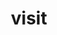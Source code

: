 ---
title: "visit"
layout: cache
categories: [package, develop]
meta: {"compilers": ["gcc@=11.1.0", "gcc@=11.4.0"], "num_specs": 61, "num_specs_by_stack": {"data-vis-sdk": 37, "e4s": 24, "root": 61}, "oss": ["ubuntu20.04", "ubuntu22.04"], "platforms": ["linux"], "stacks": ["data-vis-sdk", "e4s", "root"], "targets": ["x86_64_v3"], "versions": ["3.4.1"]}
spec_details: [{"compiler": "gcc@=11.4.0", "hash": "2eek2iuxm4utxp25xkvposgtmfc5dwn4", "os": "ubuntu22.04", "platform": "linux", "size": "-", "stacks": ["e4s", "root"], "target": "x86_64_v3", "variants": ["+adios2", "build_system=cmake", "build_type=Release", "+conduit", "generator=ninja", "~gui", "+hdf5", "~ipo", "+mfem", "+mpi", "+netcdf", "patches=433096f,c09a49f,fdb9a2d", "+plugins", "+python", "+silo", "~vtkm"], "versions": ["3.4.1"]}, {"compiler": "gcc@=11.1.0", "hash": "2rsdegqo4vu7utr5mllquazhn6epcmfz", "os": "ubuntu20.04", "platform": "linux", "size": "-", "stacks": ["data-vis-sdk", "root"], "target": "x86_64_v3", "variants": ["+adios2", "build_system=cmake", "build_type=Release", "+conduit", "generator=ninja", "~gui", "+hdf5", "~ipo", "+mfem", "+mpi", "+netcdf", "patches=433096f,c09a49f,fdb9a2d", "+plugins", "+python", "+silo", "~vtkm"], "versions": ["3.4.1"]}, {"compiler": "gcc@=11.4.0", "hash": "36wvjhl7p5wktqg4ycps434yobjwem5r", "os": "ubuntu22.04", "platform": "linux", "size": "-", "stacks": ["e4s", "root"], "target": "x86_64_v3", "variants": ["+adios2", "build_system=cmake", "build_type=Release", "+conduit", "generator=ninja", "~gui", "+hdf5", "~ipo", "+mfem", "+mpi", "+netcdf", "patches=433096f,c09a49f", "+plugins", "+python", "+silo", "~vtkm"], "versions": ["3.4.1"]}, {"compiler": "gcc@=11.1.0", "hash": "3c2rag4rje2xdf4jdq2wfyymrk76py6f", "os": "ubuntu20.04", "platform": "linux", "size": "-", "stacks": ["data-vis-sdk", "root"], "target": "x86_64_v3", "variants": ["+adios2", "build_system=cmake", "build_type=Release", "+conduit", "generator=ninja", "~gui", "+hdf5", "~ipo", "+mfem", "+mpi", "+netcdf", "patches=433096f,c09a49f,fdb9a2d", "+plugins", "+python", "+silo", "~vtkm"], "versions": ["3.4.1"]}, {"compiler": "gcc@=11.4.0", "hash": "3cf66jiruag7pyy77yib6z434uqsiijh", "os": "ubuntu22.04", "platform": "linux", "size": "-", "stacks": ["e4s", "root"], "target": "x86_64_v3", "variants": ["+adios2", "build_system=cmake", "build_type=Release", "+conduit", "generator=ninja", "~gui", "+hdf5", "~ipo", "+mfem", "+mpi", "+netcdf", "patches=433096f,c09a49f,fdb9a2d", "+plugins", "+python", "+silo", "~vtkm"], "versions": ["3.4.1"]}, {"compiler": "gcc@=11.1.0", "hash": "4owlpsgn2xnnogv6bhhefmiqvsdfouum", "os": "ubuntu20.04", "platform": "linux", "size": "-", "stacks": ["data-vis-sdk", "root"], "target": "x86_64_v3", "variants": ["+adios2", "build_system=cmake", "build_type=Release", "+conduit", "generator=ninja", "~gui", "+hdf5", "~ipo", "+mfem", "+mpi", "+netcdf", "patches=433096f,c09a49f", "+plugins", "+python", "+silo", "~vtkm"], "versions": ["3.4.1"]}, {"compiler": "gcc@=11.4.0", "hash": "4qzsij6457j5efuomeq56rcxoltrjwxa", "os": "ubuntu22.04", "platform": "linux", "size": "-", "stacks": ["e4s", "root"], "target": "x86_64_v3", "variants": ["+adios2", "build_system=cmake", "build_type=Release", "+conduit", "generator=ninja", "~gui", "+hdf5", "~ipo", "+mfem", "+mpi", "+netcdf", "patches=433096f,c09a49f,fdb9a2d", "+plugins", "+python", "+silo", "~vtkm"], "versions": ["3.4.1"]}, {"compiler": "gcc@=11.4.0", "hash": "537gv27xipapnzojwu7xzamdqlzj2lxx", "os": "ubuntu22.04", "platform": "linux", "size": "-", "stacks": ["e4s", "root"], "target": "x86_64_v3", "variants": ["+adios2", "build_system=cmake", "build_type=Release", "+conduit", "generator=ninja", "~gui", "+hdf5", "~ipo", "+mfem", "+mpi", "+netcdf", "patches=433096f,c09a49f,fdb9a2d", "+plugins", "+python", "+silo", "~vtkm"], "versions": ["3.4.1"]}, {"compiler": "gcc@=11.1.0", "hash": "5osevossnxfng3tbsaqlmturiojkl52z", "os": "ubuntu20.04", "platform": "linux", "size": "-", "stacks": ["data-vis-sdk", "root"], "target": "x86_64_v3", "variants": ["+adios2", "build_system=cmake", "build_type=Release", "+conduit", "generator=ninja", "~gui", "+hdf5", "~ipo", "+mfem", "+mpi", "+netcdf", "patches=433096f,c09a49f", "+plugins", "+python", "+silo", "~vtkm"], "versions": ["3.4.1"]}, {"compiler": "gcc@=11.1.0", "hash": "5yqnxmnyw27wfkwyc2r7obfns53tizfk", "os": "ubuntu20.04", "platform": "linux", "size": "-", "stacks": ["data-vis-sdk", "root"], "target": "x86_64_v3", "variants": ["+adios2", "build_system=cmake", "build_type=Release", "+conduit", "generator=ninja", "~gui", "+hdf5", "~ipo", "+mfem", "+mpi", "+netcdf", "patches=433096f,c09a49f,fdb9a2d", "+plugins", "+python", "+silo", "~vtkm"], "versions": ["3.4.1"]}, {"compiler": "gcc@=11.4.0", "hash": "6n563i5d3nwkvvadaxetbjgrxrtwttuh", "os": "ubuntu22.04", "platform": "linux", "size": "-", "stacks": ["e4s", "root"], "target": "x86_64_v3", "variants": ["+adios2", "build_system=cmake", "build_type=Release", "+conduit", "generator=ninja", "~gui", "+hdf5", "~ipo", "+mfem", "+mpi", "+netcdf", "patches=433096f,c09a49f", "+plugins", "+python", "+silo", "~vtkm"], "versions": ["3.4.1"]}, {"compiler": "gcc@=11.4.0", "hash": "afbomx2t3gdnt5oxzd534qsyykst3l2s", "os": "ubuntu22.04", "platform": "linux", "size": "-", "stacks": ["e4s", "root"], "target": "x86_64_v3", "variants": ["+adios2", "build_system=cmake", "build_type=Release", "+conduit", "generator=ninja", "~gui", "+hdf5", "~ipo", "+mfem", "+mpi", "+netcdf", "patches=433096f,c09a49f", "+plugins", "+python", "+silo", "~vtkm"], "versions": ["3.4.1"]}, {"compiler": "gcc@=11.1.0", "hash": "ag7s3gef2ctkutjvd5euthm5urecjcw3", "os": "ubuntu20.04", "platform": "linux", "size": "-", "stacks": ["data-vis-sdk", "root"], "target": "x86_64_v3", "variants": ["+adios2", "build_system=cmake", "build_type=Release", "+conduit", "generator=ninja", "~gui", "+hdf5", "~ipo", "+mfem", "+mpi", "+netcdf", "patches=433096f,c09a49f", "+plugins", "+python", "+silo", "~vtkm"], "versions": ["3.4.1"]}, {"compiler": "gcc@=11.1.0", "hash": "bal54ndfsrmepxekyzi6h36enqryogpm", "os": "ubuntu20.04", "platform": "linux", "size": "-", "stacks": ["data-vis-sdk", "root"], "target": "x86_64_v3", "variants": ["+adios2", "build_system=cmake", "build_type=Release", "+conduit", "generator=ninja", "+gui", "+hdf5", "~ipo", "+mfem", "+mpi", "+netcdf", "patches=433096f,c09a49f,fdb9a2d", "+plugins", "+python", "+silo", "~vtkm"], "versions": ["3.4.1"]}, {"compiler": "gcc@=11.1.0", "hash": "bsafrryhsdossrkqsrncwczxhp7hdq24", "os": "ubuntu20.04", "platform": "linux", "size": "-", "stacks": ["data-vis-sdk", "root"], "target": "x86_64_v3", "variants": ["+adios2", "build_system=cmake", "build_type=Release", "+conduit", "generator=ninja", "~gui", "+hdf5", "~ipo", "+mfem", "+mpi", "+netcdf", "patches=433096f,c09a49f,fdb9a2d", "+plugins", "+python", "+silo", "~vtkm"], "versions": ["3.4.1"]}, {"compiler": "gcc@=11.1.0", "hash": "cayuecpvniiictz6lx4oqiuvp6ibr7t7", "os": "ubuntu20.04", "platform": "linux", "size": "-", "stacks": ["data-vis-sdk", "root"], "target": "x86_64_v3", "variants": ["+adios2", "build_system=cmake", "build_type=Release", "+conduit", "generator=ninja", "~gui", "+hdf5", "~ipo", "+mfem", "+mpi", "+netcdf", "patches=433096f,c09a49f,fdb9a2d", "+plugins", "+python", "+silo", "~vtkm"], "versions": ["3.4.1"]}, {"compiler": "gcc@=11.4.0", "hash": "cmzwhjbpcoyrocvifnwqnnpjnqlicvpl", "os": "ubuntu22.04", "platform": "linux", "size": "-", "stacks": ["e4s", "root"], "target": "x86_64_v3", "variants": ["+adios2", "build_system=cmake", "build_type=Release", "+conduit", "generator=ninja", "~gui", "+hdf5", "~ipo", "+mfem", "+mpi", "+netcdf", "patches=433096f,c09a49f,fdb9a2d", "+plugins", "+python", "+silo", "~vtkm"], "versions": ["3.4.1"]}, {"compiler": "gcc@=11.1.0", "hash": "cshxpof4is5lgbke2lhwoupkajximamn", "os": "ubuntu20.04", "platform": "linux", "size": "-", "stacks": ["data-vis-sdk", "root"], "target": "x86_64_v3", "variants": ["+adios2", "build_system=cmake", "build_type=Release", "+conduit", "generator=ninja", "~gui", "+hdf5", "~ipo", "+mfem", "+mpi", "+netcdf", "patches=433096f,c09a49f,fdb9a2d", "+plugins", "+python", "+silo", "~vtkm"], "versions": ["3.4.1"]}, {"compiler": "gcc@=11.1.0", "hash": "dvhboycogon5sbsshhrdjzy6xd7bbc5m", "os": "ubuntu20.04", "platform": "linux", "size": "-", "stacks": ["data-vis-sdk", "root"], "target": "x86_64_v3", "variants": ["+adios2", "build_system=cmake", "build_type=Release", "+conduit", "generator=ninja", "+gui", "+hdf5", "~ipo", "+mfem", "+mpi", "+netcdf", "patches=433096f,c09a49f,fdb9a2d", "+plugins", "+python", "+silo", "~vtkm"], "versions": ["3.4.1"]}, {"compiler": "gcc@=11.1.0", "hash": "eix5jtnxgce52d3vjmumjtenlbixzfyc", "os": "ubuntu20.04", "platform": "linux", "size": "-", "stacks": ["data-vis-sdk", "root"], "target": "x86_64_v3", "variants": ["+adios2", "build_system=cmake", "build_type=Release", "+conduit", "generator=ninja", "+gui", "+hdf5", "~ipo", "+mfem", "+mpi", "+netcdf", "patches=433096f,c09a49f,fdb9a2d", "+plugins", "+python", "+silo", "~vtkm"], "versions": ["3.4.1"]}, {"compiler": "gcc@=11.1.0", "hash": "ettkwtzxilthzbbbfwbzo2rw6h53by6f", "os": "ubuntu20.04", "platform": "linux", "size": "-", "stacks": ["data-vis-sdk", "root"], "target": "x86_64_v3", "variants": ["+adios2", "build_system=cmake", "build_type=Release", "+conduit", "generator=ninja", "+gui", "+hdf5", "~ipo", "+mfem", "+mpi", "+netcdf", "patches=433096f,c09a49f,fdb9a2d", "+plugins", "+python", "+silo", "~vtkm"], "versions": ["3.4.1"]}, {"compiler": "gcc@=11.4.0", "hash": "euoa3jhtpt53zu2uym5ydleeltw57wcn", "os": "ubuntu22.04", "platform": "linux", "size": "-", "stacks": ["e4s", "root"], "target": "x86_64_v3", "variants": ["+adios2", "build_system=cmake", "build_type=Release", "+conduit", "generator=ninja", "~gui", "+hdf5", "~ipo", "+mfem", "+mpi", "+netcdf", "patches=433096f,c09a49f,fdb9a2d", "+plugins", "+python", "+silo", "~vtkm"], "versions": ["3.4.1"]}, {"compiler": "gcc@=11.1.0", "hash": "f5oxglcivcoicj7ostazoni4p4fl5oh5", "os": "ubuntu20.04", "platform": "linux", "size": "-", "stacks": ["data-vis-sdk", "root"], "target": "x86_64_v3", "variants": ["+adios2", "build_system=cmake", "build_type=Release", "+conduit", "generator=ninja", "~gui", "+hdf5", "~ipo", "+mfem", "+mpi", "+netcdf", "patches=433096f,c09a49f,fdb9a2d", "+plugins", "+python", "+silo", "~vtkm"], "versions": ["3.4.1"]}, {"compiler": "gcc@=11.4.0", "hash": "hj7lzr3q4lm2xlqlkd3yfblrb5wk4owz", "os": "ubuntu22.04", "platform": "linux", "size": "-", "stacks": ["e4s", "root"], "target": "x86_64_v3", "variants": ["+adios2", "build_system=cmake", "build_type=Release", "+conduit", "generator=ninja", "~gui", "+hdf5", "~ipo", "+mfem", "+mpi", "+netcdf", "patches=433096f,c09a49f,fdb9a2d", "+plugins", "+python", "+silo", "~vtkm"], "versions": ["3.4.1"]}, {"compiler": "gcc@=11.1.0", "hash": "hw2errycbcucgtmtocil262g5kjn3jmi", "os": "ubuntu20.04", "platform": "linux", "size": "-", "stacks": ["data-vis-sdk", "root"], "target": "x86_64_v3", "variants": ["+adios2", "build_system=cmake", "build_type=Release", "+conduit", "generator=ninja", "+gui", "+hdf5", "~ipo", "+mfem", "+mpi", "+netcdf", "patches=433096f,c09a49f", "+plugins", "+python", "+silo", "~vtkm"], "versions": ["3.4.1"]}, {"compiler": "gcc@=11.1.0", "hash": "hwwdsznqmxcv4trppcyzdtfu36zfdaga", "os": "ubuntu20.04", "platform": "linux", "size": "-", "stacks": ["data-vis-sdk", "root"], "target": "x86_64_v3", "variants": ["+adios2", "build_system=cmake", "build_type=Release", "+conduit", "generator=ninja", "+gui", "+hdf5", "~ipo", "+mfem", "+mpi", "+netcdf", "patches=433096f,c09a49f,fdb9a2d", "+plugins", "+python", "+silo", "~vtkm"], "versions": ["3.4.1"]}, {"compiler": "gcc@=11.1.0", "hash": "iffwwhobhtvjsuep46ntdxacdpibmaas", "os": "ubuntu20.04", "platform": "linux", "size": "-", "stacks": ["data-vis-sdk", "root"], "target": "x86_64_v3", "variants": ["+adios2", "build_system=cmake", "build_type=Release", "+conduit", "generator=ninja", "~gui", "+hdf5", "~ipo", "+mfem", "+mpi", "+netcdf", "patches=433096f,c09a49f,fdb9a2d", "+plugins", "+python", "+silo", "~vtkm"], "versions": ["3.4.1"]}, {"compiler": "gcc@=11.1.0", "hash": "igoil2h3n5zeiawgecevlhnuxyv6m246", "os": "ubuntu20.04", "platform": "linux", "size": "-", "stacks": ["data-vis-sdk", "root"], "target": "x86_64_v3", "variants": ["+adios2", "build_system=cmake", "build_type=Release", "+conduit", "generator=ninja", "+gui", "+hdf5", "~ipo", "+mfem", "+mpi", "+netcdf", "patches=433096f,c09a49f,fdb9a2d", "+plugins", "+python", "+silo", "~vtkm"], "versions": ["3.4.1"]}, {"compiler": "gcc@=11.1.0", "hash": "ixx7afxmyxtqdsaszkqlhapfbgaftbnb", "os": "ubuntu20.04", "platform": "linux", "size": "-", "stacks": ["data-vis-sdk", "root"], "target": "x86_64_v3", "variants": ["+adios2", "build_system=cmake", "build_type=Release", "+conduit", "generator=ninja", "+gui", "+hdf5", "~ipo", "+mfem", "+mpi", "+netcdf", "patches=433096f,c09a49f,fdb9a2d", "+plugins", "+python", "+silo", "~vtkm"], "versions": ["3.4.1"]}, {"compiler": "gcc@=11.1.0", "hash": "iz3ri72ate4x7dgdrv4nunsrxrlnzrem", "os": "ubuntu20.04", "platform": "linux", "size": "-", "stacks": ["data-vis-sdk", "root"], "target": "x86_64_v3", "variants": ["+adios2", "build_system=cmake", "build_type=Release", "+conduit", "generator=ninja", "~gui", "+hdf5", "~ipo", "+mfem", "+mpi", "+netcdf", "patches=433096f,c09a49f,fdb9a2d", "+plugins", "+python", "+silo", "~vtkm"], "versions": ["3.4.1"]}, {"compiler": "gcc@=11.1.0", "hash": "kzr6ipbt3hf7u767zqe5q4mc46qvmgqk", "os": "ubuntu20.04", "platform": "linux", "size": "-", "stacks": ["data-vis-sdk", "root"], "target": "x86_64_v3", "variants": ["+adios2", "build_system=cmake", "build_type=Release", "+conduit", "generator=ninja", "~gui", "+hdf5", "~ipo", "+mfem", "+mpi", "+netcdf", "patches=433096f,c09a49f,fdb9a2d", "+plugins", "+python", "+silo", "~vtkm"], "versions": ["3.4.1"]}, {"compiler": "gcc@=11.4.0", "hash": "ljhsvu5dzwj7eko2arkalwfytqnd445c", "os": "ubuntu22.04", "platform": "linux", "size": "-", "stacks": ["e4s", "root"], "target": "x86_64_v3", "variants": ["+adios2", "build_system=cmake", "build_type=Release", "+conduit", "generator=ninja", "~gui", "+hdf5", "~ipo", "+mfem", "+mpi", "+netcdf", "patches=433096f,c09a49f,fdb9a2d", "+plugins", "+python", "+silo", "~vtkm"], "versions": ["3.4.1"]}, {"compiler": "gcc@=11.4.0", "hash": "nqzq3khd6p56v7jzpqksvh6nbky4wxcf", "os": "ubuntu22.04", "platform": "linux", "size": "-", "stacks": ["e4s", "root"], "target": "x86_64_v3", "variants": ["+adios2", "build_system=cmake", "build_type=Release", "+conduit", "generator=ninja", "~gui", "+hdf5", "~ipo", "+mfem", "+mpi", "+netcdf", "patches=433096f,c09a49f,fdb9a2d", "+plugins", "+python", "+silo", "~vtkm"], "versions": ["3.4.1"]}, {"compiler": "gcc@=11.4.0", "hash": "o5ipwcidvzibyu35vllx6qf5ivjpcin7", "os": "ubuntu22.04", "platform": "linux", "size": "-", "stacks": ["e4s", "root"], "target": "x86_64_v3", "variants": ["+adios2", "build_system=cmake", "build_type=Release", "+conduit", "generator=ninja", "~gui", "+hdf5", "~ipo", "+mfem", "+mpi", "+netcdf", "patches=433096f,c09a49f,fdb9a2d", "+plugins", "+python", "+silo", "~vtkm"], "versions": ["3.4.1"]}, {"compiler": "gcc@=11.1.0", "hash": "o7iytljiudtdk6q5zjszfgpvq6qoow2m", "os": "ubuntu20.04", "platform": "linux", "size": "-", "stacks": ["data-vis-sdk", "root"], "target": "x86_64_v3", "variants": ["+adios2", "build_system=cmake", "build_type=Release", "+conduit", "generator=ninja", "+gui", "+hdf5", "~ipo", "+mfem", "+mpi", "+netcdf", "patches=433096f,c09a49f,fdb9a2d", "+plugins", "+python", "+silo", "~vtkm"], "versions": ["3.4.1"]}, {"compiler": "gcc@=11.4.0", "hash": "ogwwnqaigusra72awacspxw2heepvsx6", "os": "ubuntu22.04", "platform": "linux", "size": "-", "stacks": ["e4s", "root"], "target": "x86_64_v3", "variants": ["+adios2", "build_system=cmake", "build_type=Release", "+conduit", "generator=ninja", "~gui", "+hdf5", "~ipo", "+mfem", "+mpi", "+netcdf", "patches=433096f,c09a49f,fdb9a2d", "+plugins", "+python", "+silo", "~vtkm"], "versions": ["3.4.1"]}, {"compiler": "gcc@=11.1.0", "hash": "pa2r2bxsowsbbmnkwrx3pvr4gn2sxjea", "os": "ubuntu20.04", "platform": "linux", "size": "-", "stacks": ["data-vis-sdk", "root"], "target": "x86_64_v3", "variants": ["+adios2", "build_system=cmake", "build_type=Release", "+conduit", "generator=ninja", "~gui", "+hdf5", "~ipo", "+mfem", "+mpi", "+netcdf", "patches=433096f,c09a49f,fdb9a2d", "+plugins", "+python", "+silo", "~vtkm"], "versions": ["3.4.1"]}, {"compiler": "gcc@=11.1.0", "hash": "ppwpuiwcsgtw3vfqx5ntwovh74fypxy4", "os": "ubuntu20.04", "platform": "linux", "size": "-", "stacks": ["data-vis-sdk", "root"], "target": "x86_64_v3", "variants": ["+adios2", "build_system=cmake", "build_type=Release", "+conduit", "generator=ninja", "~gui", "+hdf5", "~ipo", "+mfem", "+mpi", "+netcdf", "patches=433096f,c09a49f", "+plugins", "+python", "+silo", "~vtkm"], "versions": ["3.4.1"]}, {"compiler": "gcc@=11.1.0", "hash": "ptipffbasijxj6gbooxbqyiysnbyon5u", "os": "ubuntu20.04", "platform": "linux", "size": "-", "stacks": ["data-vis-sdk", "root"], "target": "x86_64_v3", "variants": ["+adios2", "build_system=cmake", "build_type=Release", "+conduit", "generator=ninja", "~gui", "+hdf5", "~ipo", "+mfem", "+mpi", "+netcdf", "patches=433096f,c09a49f,fdb9a2d", "+plugins", "+python", "+silo", "~vtkm"], "versions": ["3.4.1"]}, {"compiler": "gcc@=11.1.0", "hash": "q54tnbqgwvgq5zzlisatjb4cbkk3pogv", "os": "ubuntu20.04", "platform": "linux", "size": "-", "stacks": ["data-vis-sdk", "root"], "target": "x86_64_v3", "variants": ["+adios2", "build_system=cmake", "build_type=Release", "+conduit", "generator=ninja", "~gui", "+hdf5", "~ipo", "+mfem", "+mpi", "+netcdf", "patches=433096f,c09a49f", "+plugins", "+python", "+silo", "~vtkm"], "versions": ["3.4.1"]}, {"compiler": "gcc@=11.4.0", "hash": "qk2fuwuriemswint3tqs4lgnr5ofmk4e", "os": "ubuntu22.04", "platform": "linux", "size": "-", "stacks": ["e4s", "root"], "target": "x86_64_v3", "variants": ["+adios2", "build_system=cmake", "build_type=Release", "+conduit", "generator=ninja", "~gui", "+hdf5", "~ipo", "+mfem", "+mpi", "+netcdf", "patches=433096f,c09a49f,fdb9a2d", "+plugins", "+python", "+silo", "~vtkm"], "versions": ["3.4.1"]}, {"compiler": "gcc@=11.4.0", "hash": "tqnvsuw3zwac6r6q4wtehypznisnreas", "os": "ubuntu22.04", "platform": "linux", "size": "-", "stacks": ["e4s", "root"], "target": "x86_64_v3", "variants": ["+adios2", "build_system=cmake", "build_type=Release", "+conduit", "generator=ninja", "~gui", "+hdf5", "~ipo", "+mfem", "+mpi", "+netcdf", "patches=433096f,c09a49f", "+plugins", "+python", "+silo", "~vtkm"], "versions": ["3.4.1"]}, {"compiler": "gcc@=11.1.0", "hash": "ttjrgaofozv2uygreg4p7da2d2rvr6ac", "os": "ubuntu20.04", "platform": "linux", "size": "-", "stacks": ["data-vis-sdk", "root"], "target": "x86_64_v3", "variants": ["+adios2", "build_system=cmake", "build_type=Release", "+conduit", "generator=ninja", "~gui", "+hdf5", "~ipo", "+mfem", "+mpi", "+netcdf", "patches=433096f,c09a49f,fdb9a2d", "+plugins", "+python", "+silo", "~vtkm"], "versions": ["3.4.1"]}, {"compiler": "gcc@=11.4.0", "hash": "uawz3z5mleyupwkzanvt7bym4rc543dm", "os": "ubuntu22.04", "platform": "linux", "size": "-", "stacks": ["e4s", "root"], "target": "x86_64_v3", "variants": ["+adios2", "build_system=cmake", "build_type=Release", "+conduit", "generator=ninja", "~gui", "+hdf5", "~ipo", "+mfem", "+mpi", "+netcdf", "patches=433096f,c09a49f", "+plugins", "+python", "+silo", "~vtkm"], "versions": ["3.4.1"]}, {"compiler": "gcc@=11.4.0", "hash": "ue5trvnb5y3todvkmpnmttde37vmj4gf", "os": "ubuntu22.04", "platform": "linux", "size": "-", "stacks": ["e4s", "root"], "target": "x86_64_v3", "variants": ["+adios2", "build_system=cmake", "build_type=Release", "+conduit", "generator=ninja", "~gui", "+hdf5", "~ipo", "+mfem", "+mpi", "+netcdf", "patches=433096f,c09a49f,fdb9a2d", "+plugins", "+python", "+silo", "~vtkm"], "versions": ["3.4.1"]}, {"compiler": "gcc@=11.4.0", "hash": "vbaorelhkxe3ejprd3sd464yblww4ch7", "os": "ubuntu22.04", "platform": "linux", "size": "-", "stacks": ["e4s", "root"], "target": "x86_64_v3", "variants": ["+adios2", "build_system=cmake", "build_type=Release", "+conduit", "generator=ninja", "~gui", "+hdf5", "~ipo", "+mfem", "+mpi", "+netcdf", "patches=433096f,c09a49f,fdb9a2d", "+plugins", "+python", "+silo", "~vtkm"], "versions": ["3.4.1"]}, {"compiler": "gcc@=11.1.0", "hash": "vmqjmcfszjii7flkay7l5crdhft4hmn7", "os": "ubuntu20.04", "platform": "linux", "size": "-", "stacks": ["data-vis-sdk", "root"], "target": "x86_64_v3", "variants": ["+adios2", "build_system=cmake", "build_type=Release", "+conduit", "generator=ninja", "~gui", "+hdf5", "~ipo", "+mfem", "+mpi", "+netcdf", "patches=433096f,c09a49f,fdb9a2d", "+plugins", "+python", "+silo", "~vtkm"], "versions": ["3.4.1"]}, {"compiler": "gcc@=11.1.0", "hash": "w67dntczwlu45izhquq43bg4u427x5nm", "os": "ubuntu20.04", "platform": "linux", "size": "-", "stacks": ["data-vis-sdk", "root"], "target": "x86_64_v3", "variants": ["+adios2", "build_system=cmake", "build_type=Release", "+conduit", "generator=ninja", "+gui", "+hdf5", "~ipo", "+mfem", "+mpi", "+netcdf", "patches=433096f,c09a49f", "+plugins", "+python", "+silo", "~vtkm"], "versions": ["3.4.1"]}, {"compiler": "gcc@=11.4.0", "hash": "ws6ysctxiiy35pyl3jpezu6gx4wski6y", "os": "ubuntu22.04", "platform": "linux", "size": "-", "stacks": ["e4s", "root"], "target": "x86_64_v3", "variants": ["+adios2", "build_system=cmake", "build_type=Release", "+conduit", "generator=ninja", "~gui", "+hdf5", "~ipo", "+mfem", "+mpi", "+netcdf", "patches=433096f,c09a49f,fdb9a2d", "+plugins", "+python", "+silo", "~vtkm"], "versions": ["3.4.1"]}, {"compiler": "gcc@=11.1.0", "hash": "wwkfk2243cma47pmzr6hb77w34xilbtk", "os": "ubuntu20.04", "platform": "linux", "size": "-", "stacks": ["data-vis-sdk", "root"], "target": "x86_64_v3", "variants": ["+adios2", "build_system=cmake", "build_type=Release", "+conduit", "generator=ninja", "~gui", "+hdf5", "~ipo", "+mfem", "+mpi", "+netcdf", "patches=433096f,c09a49f,fdb9a2d", "+plugins", "+python", "+silo", "~vtkm"], "versions": ["3.4.1"]}, {"compiler": "gcc@=11.1.0", "hash": "xiqngusnzc4boei7wxjvpiif7x46bk5f", "os": "ubuntu20.04", "platform": "linux", "size": "-", "stacks": ["data-vis-sdk", "root"], "target": "x86_64_v3", "variants": ["+adios2", "build_system=cmake", "build_type=Release", "+conduit", "generator=ninja", "~gui", "+hdf5", "~ipo", "+mfem", "+mpi", "+netcdf", "patches=433096f,c09a49f", "+plugins", "+python", "+silo", "~vtkm"], "versions": ["3.4.1"]}, {"compiler": "gcc@=11.1.0", "hash": "xnahxnxcjyopriuafiqv6cmh3vyt3lfn", "os": "ubuntu20.04", "platform": "linux", "size": "-", "stacks": ["data-vis-sdk", "root"], "target": "x86_64_v3", "variants": ["+adios2", "build_system=cmake", "build_type=Release", "+conduit", "generator=ninja", "~gui", "+hdf5", "~ipo", "+mfem", "+mpi", "+netcdf", "patches=433096f,c09a49f,fdb9a2d", "+plugins", "+python", "+silo", "~vtkm"], "versions": ["3.4.1"]}, {"compiler": "gcc@=11.4.0", "hash": "xtfdenec22mxhirw7mt4jt6fnsech24l", "os": "ubuntu22.04", "platform": "linux", "size": "-", "stacks": ["e4s", "root"], "target": "x86_64_v3", "variants": ["+adios2", "build_system=cmake", "build_type=Release", "+conduit", "generator=ninja", "~gui", "+hdf5", "~ipo", "+mfem", "+mpi", "+netcdf", "patches=433096f,c09a49f,fdb9a2d", "+plugins", "+python", "+silo", "~vtkm"], "versions": ["3.4.1"]}, {"compiler": "gcc@=11.1.0", "hash": "xvdjsn5yhzxu4popbkuhoqlspfffne32", "os": "ubuntu20.04", "platform": "linux", "size": "-", "stacks": ["data-vis-sdk", "root"], "target": "x86_64_v3", "variants": ["+adios2", "build_system=cmake", "build_type=Release", "+conduit", "generator=ninja", "~gui", "+hdf5", "~ipo", "+mfem", "+mpi", "+netcdf", "patches=433096f,c09a49f,fdb9a2d", "+plugins", "+python", "+silo", "~vtkm"], "versions": ["3.4.1"]}, {"compiler": "gcc@=11.1.0", "hash": "ylifvbrhr67oi4icycrozzasxeottiv4", "os": "ubuntu20.04", "platform": "linux", "size": "-", "stacks": ["data-vis-sdk", "root"], "target": "x86_64_v3", "variants": ["+adios2", "build_system=cmake", "build_type=Release", "+conduit", "generator=ninja", "+gui", "+hdf5", "~ipo", "+mfem", "+mpi", "+netcdf", "patches=433096f,c09a49f", "+plugins", "+python", "+silo", "~vtkm"], "versions": ["3.4.1"]}, {"compiler": "gcc@=11.1.0", "hash": "ytm6gqzwoizxpnfppjyt6av34suuxnlp", "os": "ubuntu20.04", "platform": "linux", "size": "-", "stacks": ["data-vis-sdk", "root"], "target": "x86_64_v3", "variants": ["+adios2", "build_system=cmake", "build_type=Release", "+conduit", "generator=ninja", "~gui", "+hdf5", "~ipo", "+mfem", "+mpi", "+netcdf", "patches=433096f,c09a49f,fdb9a2d", "+plugins", "+python", "+silo", "~vtkm"], "versions": ["3.4.1"]}, {"compiler": "gcc@=11.1.0", "hash": "ywh5ablpous744zz3eyrm26rjofcwdfd", "os": "ubuntu20.04", "platform": "linux", "size": "-", "stacks": ["data-vis-sdk", "root"], "target": "x86_64_v3", "variants": ["+adios2", "build_system=cmake", "build_type=Release", "+conduit", "generator=ninja", "+gui", "+hdf5", "~ipo", "+mfem", "+mpi", "+netcdf", "patches=433096f,c09a49f,fdb9a2d", "+plugins", "+python", "+silo", "~vtkm"], "versions": ["3.4.1"]}, {"compiler": "gcc@=11.4.0", "hash": "z5lyjux5ybnwmrytv2zpldvqkqvcblqy", "os": "ubuntu22.04", "platform": "linux", "size": "-", "stacks": ["e4s", "root"], "target": "x86_64_v3", "variants": ["+adios2", "build_system=cmake", "build_type=Release", "+conduit", "generator=ninja", "~gui", "+hdf5", "~ipo", "+mfem", "+mpi", "+netcdf", "patches=433096f,c09a49f,fdb9a2d", "+plugins", "+python", "+silo", "~vtkm"], "versions": ["3.4.1"]}, {"compiler": "gcc@=11.4.0", "hash": "zuqrlf6r4opdzk76ngrkb74cd3xaaqc7", "os": "ubuntu22.04", "platform": "linux", "size": "-", "stacks": ["e4s", "root"], "target": "x86_64_v3", "variants": ["+adios2", "build_system=cmake", "build_type=Release", "+conduit", "generator=ninja", "~gui", "+hdf5", "~ipo", "+mfem", "+mpi", "+netcdf", "patches=433096f,c09a49f,fdb9a2d", "+plugins", "+python", "+silo", "~vtkm"], "versions": ["3.4.1"]}, {"compiler": "gcc@=11.1.0", "hash": "zw74556usdqvs7rzjpcz7zjp6pblnqm4", "os": "ubuntu20.04", "platform": "linux", "size": "-", "stacks": ["data-vis-sdk", "root"], "target": "x86_64_v3", "variants": ["+adios2", "build_system=cmake", "build_type=Release", "+conduit", "generator=ninja", "+gui", "+hdf5", "~ipo", "+mfem", "+mpi", "+netcdf", "patches=433096f,c09a49f,fdb9a2d", "+plugins", "+python", "+silo", "~vtkm"], "versions": ["3.4.1"]}, {"compiler": "gcc@=11.4.0", "hash": "zzfpiyfmj76ljtnqoin5g6gl5z3d6h3k", "os": "ubuntu22.04", "platform": "linux", "size": "-", "stacks": ["e4s", "root"], "target": "x86_64_v3", "variants": ["+adios2", "build_system=cmake", "build_type=Release", "+conduit", "generator=ninja", "~gui", "+hdf5", "~ipo", "+mfem", "+mpi", "+netcdf", "patches=433096f,c09a49f", "+plugins", "+python", "+silo", "~vtkm"], "versions": ["3.4.1"]}]
---